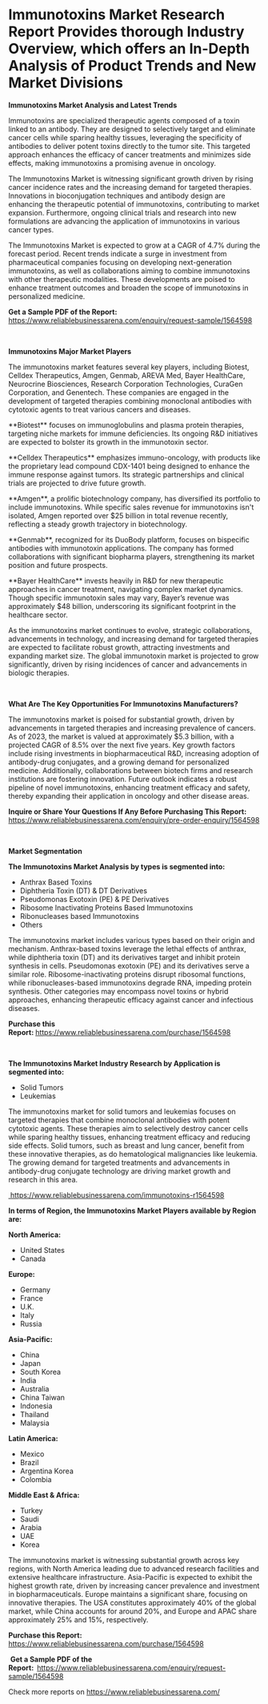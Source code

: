 <p><h1>Immunotoxins Market Research Report Provides thorough Industry Overview, which offers an In-Depth Analysis of Product Trends and New Market Divisions</h1></p><p><strong>Immunotoxins Market Analysis and Latest Trends</strong></p>
<p><p>Immunotoxins are specialized therapeutic agents composed of a toxin linked to an antibody. They are designed to selectively target and eliminate cancer cells while sparing healthy tissues, leveraging the specificity of antibodies to deliver potent toxins directly to the tumor site. This targeted approach enhances the efficacy of cancer treatments and minimizes side effects, making immunotoxins a promising avenue in oncology.</p><p>The Immunotoxins Market is witnessing significant growth driven by rising cancer incidence rates and the increasing demand for targeted therapies. Innovations in bioconjugation techniques and antibody design are enhancing the therapeutic potential of immunotoxins, contributing to market expansion. Furthermore, ongoing clinical trials and research into new formulations are advancing the application of immunotoxins in various cancer types.</p><p>The Immunotoxins Market is expected to grow at a CAGR of 4.7% during the forecast period. Recent trends indicate a surge in investment from pharmaceutical companies focusing on developing next-generation immunotoxins, as well as collaborations aiming to combine immunotoxins with other therapeutic modalities. These developments are poised to enhance treatment outcomes and broaden the scope of immunotoxins in personalized medicine.</p></p>
<p><strong>Get a Sample PDF of the Report:&nbsp;</strong> <a href="https://www.reliablebusinessarena.com/enquiry/request-sample/1564598?utm_campaign=2819&utm_medium=2&utm_source=Github&utm_content=ia&utm_term=08032025&utm_id=immunotoxins">https://www.reliablebusinessarena.com/enquiry/request-sample/1564598</a></p>
<p>&nbsp;</p>
<p><strong>Immunotoxins Major Market Players</strong></p>
<p><p>The immunotoxins market features several key players, including Biotest, Celldex Therapeutics, Amgen, Genmab, AREVA Med, Bayer HealthCare, Neurocrine Biosciences, Research Corporation Technologies, CuraGen Corporation, and Genentech. These companies are engaged in the development of targeted therapies combining monoclonal antibodies with cytotoxic agents to treat various cancers and diseases.</p><p>**Biotest** focuses on immunoglobulins and plasma protein therapies, targeting niche markets for immune deficiencies. Its ongoing R&D initiatives are expected to bolster its growth in the immunotoxin sector.</p><p>**Celldex Therapeutics** emphasizes immuno-oncology, with products like the proprietary lead compound CDX-1401 being designed to enhance the immune response against tumors. Its strategic partnerships and clinical trials are projected to drive future growth.</p><p>**Amgen**, a prolific biotechnology company, has diversified its portfolio to include immunotoxins. While specific sales revenue for immunotoxins isn't isolated, Amgen reported over $25 billion in total revenue recently, reflecting a steady growth trajectory in biotechnology.</p><p>**Genmab**, recognized for its DuoBody platform, focuses on bispecific antibodies with immunotoxin applications. The company has formed collaborations with significant biopharma players, strengthening its market position and future prospects.</p><p>**Bayer HealthCare** invests heavily in R&D for new therapeutic approaches in cancer treatment, navigating complex market dynamics. Though specific immunotoxin sales may vary, Bayer’s revenue was approximately $48 billion, underscoring its significant footprint in the healthcare sector.</p><p>As the immunotoxins market continues to evolve, strategic collaborations, advancements in technology, and increasing demand for targeted therapies are expected to facilitate robust growth, attracting investments and expanding market size. The global immunotoxin market is projected to grow significantly, driven by rising incidences of cancer and advancements in biologic therapies.</p></p>
<p>&nbsp;</p>
<p><strong>What Are The Key Opportunities For Immunotoxins Manufacturers?</strong></p>
<p><p>The immunotoxins market is poised for substantial growth, driven by advancements in targeted therapies and increasing prevalence of cancers. As of 2023, the market is valued at approximately $5.3 billion, with a projected CAGR of 8.5% over the next five years. Key growth factors include rising investments in biopharmaceutical R&D, increasing adoption of antibody-drug conjugates, and a growing demand for personalized medicine. Additionally, collaborations between biotech firms and research institutions are fostering innovation. Future outlook indicates a robust pipeline of novel immunotoxins, enhancing treatment efficacy and safety, thereby expanding their application in oncology and other disease areas.</p></p>
<p><strong>Inquire or Share Your Questions If Any Before Purchasing This Report:</strong> <a href="https://www.reliablebusinessarena.com/enquiry/pre-order-enquiry/1564598?utm_campaign=2819&utm_medium=2&utm_source=Github&utm_content=ia&utm_term=08032025&utm_id=immunotoxins">https://www.reliablebusinessarena.com/enquiry/pre-order-enquiry/1564598</a></p>
<p>&nbsp;</p>
<p><strong>Market Segmentation</strong></p>
<p><strong>The Immunotoxins Market Analysis by types is segmented into:</strong></p>
<p><ul><li>Anthrax Based Toxins</li><li>Diphtheria Toxin (DT) & DT Derivatives</li><li>Pseudomonas Exotoxin (PE) & PE Derivatives</li><li>Ribosome Inactivating Proteins Based Immunotoxins</li><li>Ribonucleases based Immunotoxins</li><li>Others</li></ul></p>
<p><p>The immunotoxins market includes various types based on their origin and mechanism. Anthrax-based toxins leverage the lethal effects of anthrax, while diphtheria toxin (DT) and its derivatives target and inhibit protein synthesis in cells. Pseudomonas exotoxin (PE) and its derivatives serve a similar role. Ribosome-inactivating proteins disrupt ribosomal functions, while ribonucleases-based immunotoxins degrade RNA, impeding protein synthesis. Other categories may encompass novel toxins or hybrid approaches, enhancing therapeutic efficacy against cancer and infectious diseases.</p></p>
<p><strong>Purchase this Report:&nbsp;</strong><a href="https://www.reliablebusinessarena.com/purchase/1564598?utm_campaign=2819&utm_medium=2&utm_source=Github&utm_content=ia&utm_term=08032025&utm_id=immunotoxins">https://www.reliablebusinessarena.com/purchase/1564598</a></p>
<p>&nbsp;</p>
<p><strong>The Immunotoxins Market Industry Research by Application is segmented into:</strong></p>
<p><ul><li>Solid Tumors</li><li>Leukemias</li></ul></p>
<p><p>The immunotoxins market for solid tumors and leukemias focuses on targeted therapies that combine monoclonal antibodies with potent cytotoxic agents. These therapies aim to selectively destroy cancer cells while sparing healthy tissues, enhancing treatment efficacy and reducing side effects. Solid tumors, such as breast and lung cancer, benefit from these innovative therapies, as do hematological malignancies like leukemia. The growing demand for targeted treatments and advancements in antibody-drug conjugate technology are driving market growth and research in this area.</p></p>
<p><a href="https://www.reliablebusinessarena.com/immunotoxins-r1564598?utm_campaign=2819&utm_medium=2&utm_source=Github&utm_content=ia&utm_term=08032025&utm_id=immunotoxins">&nbsp;https://www.reliablebusinessarena.com/immunotoxins-r1564598</a></p>
<p><strong>In terms of Region, the Immunotoxins Market Players available by Region are:</strong></p>
<p>
    <p> <strong> North America: </strong>
        <ul>
            <li>United States</li>
            <li>Canada</li>
        </ul>
        </p> 
    <p> <strong> Europe: </strong>
        <ul>
            <li>Germany</li>
            <li>France</li>
            <li>U.K.</li>
            <li>Italy</li>
            <li>Russia</li>
        </ul>
        </p> 
    <p> <strong> Asia-Pacific: </strong>
        <ul>
            <li>China</li>
            <li>Japan</li>
            <li>South Korea</li>
            <li>India</li>
            <li>Australia</li>
            <li>China Taiwan</li>
            <li>Indonesia</li>
            <li>Thailand</li>
            <li>Malaysia</li>
        </ul>
        </p> 
    <p> <strong> Latin America: </strong>
        <ul>
            <li>Mexico</li>
            <li>Brazil</li>
            <li>Argentina Korea</li>
            <li>Colombia</li>
        </ul>
        </p> 
    <p> <strong> Middle East & Africa: </strong>
        <ul>
            <li>Turkey</li>
            <li>Saudi</li>
            <li>Arabia</li>
            <li>UAE</li>
            <li>Korea</li>
        </ul>
    </p>
    </p>
<p><p>The immunotoxins market is witnessing substantial growth across key regions, with North America leading due to advanced research facilities and extensive healthcare infrastructure. Asia-Pacific is expected to exhibit the highest growth rate, driven by increasing cancer prevalence and investment in biopharmaceuticals. Europe maintains a significant share, focusing on innovative therapies. The USA constitutes approximately 40% of the global market, while China accounts for around 20%, and Europe and APAC share approximately 25% and 15%, respectively.</p></p>
<p><strong>Purchase this Report: </strong><a href="https://www.reliablebusinessarena.com/purchase/1564598?utm_campaign=2819&utm_medium=2&utm_source=Github&utm_content=ia&utm_term=08032025&utm_id=immunotoxins">https://www.reliablebusinessarena.com/purchase/1564598</a></p>
<p>&nbsp;<strong>Get a Sample PDF of the Report:&nbsp;&nbsp;</strong><a href="https://www.reliablebusinessarena.com/enquiry/request-sample/1564598?utm_campaign=2819&utm_medium=2&utm_source=Github&utm_content=ia&utm_term=08032025&utm_id=immunotoxins">https://www.reliablebusinessarena.com/enquiry/request-sample/1564598</a></p>
<p><strong></strong></p>
<p>Check more reports on <a href="https://www.reliablebusinessarena.com/?utm_campaign=2819&utm_medium=2&utm_source=Github&utm_content=ia&utm_term=08032025&utm_id=immunotoxins">https://www.reliablebusinessarena.com/</a></p>
